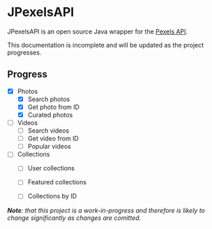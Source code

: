 
# JPexelsAPI

JPexelsAPI is an open source Java wrapper for the [Pexels API](https://www.pexels.com/api/documentation).

This documentation is incomplete and will be updated as the project progresses.

## Progress


- [x] Photos
  - [x] Search photos 
  - [x] Get photo from ID
  - [x] Curated photos
- [ ] Videos
  - [ ] Search videos
  - [ ] Get video from ID
  - [ ] Popular videos
- [ ] Collections
  - [ ] User collections
  - [ ] Featured collections
  - [ ] Collections by ID
  

***Note**: that this project is a work-in-progress and therefore is likely to change significantly as changes are comitted.*